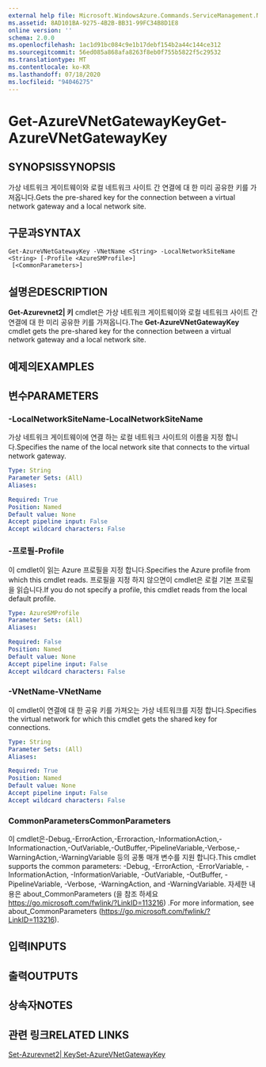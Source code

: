 ```yaml
---
external help file: Microsoft.WindowsAzure.Commands.ServiceManagement.Network.dll-Help.xml
ms.assetid: 8AD101BA-9275-4B2B-BB31-99FC34B8D1E8
online version: ''
schema: 2.0.0
ms.openlocfilehash: 1ac1d91bc084c9e1b17debf154b2a44c144ce312
ms.sourcegitcommit: 56ed085a868afa8263f8eb0f755b5822f5c29532
ms.translationtype: MT
ms.contentlocale: ko-KR
ms.lasthandoff: 07/18/2020
ms.locfileid: "94046275"
---
```

# <span data-ttu-id="d2463-101">Get-AzureVNetGatewayKey</span><span class="sxs-lookup"><span data-stu-id="d2463-101">Get-AzureVNetGatewayKey</span></span>

## <span data-ttu-id="d2463-102">SYNOPSIS</span><span class="sxs-lookup"><span data-stu-id="d2463-102">SYNOPSIS</span></span>
<span data-ttu-id="d2463-103">가상 네트워크 게이트웨이와 로컬 네트워크 사이트 간 연결에 대 한 미리 공유한 키를 가져옵니다.</span><span class="sxs-lookup"><span data-stu-id="d2463-103">Gets the pre-shared key for the connection between a virtual network gateway and a local network site.</span></span>

## <span data-ttu-id="d2463-104">구문과</span><span class="sxs-lookup"><span data-stu-id="d2463-104">SYNTAX</span></span>

```
Get-AzureVNetGatewayKey -VNetName <String> -LocalNetworkSiteName <String> [-Profile <AzureSMProfile>]
 [<CommonParameters>]
```

## <span data-ttu-id="d2463-105">설명은</span><span class="sxs-lookup"><span data-stu-id="d2463-105">DESCRIPTION</span></span>
<span data-ttu-id="d2463-106">**Get-Azurevnet2| 키** cmdlet은 가상 네트워크 게이트웨이와 로컬 네트워크 사이트 간 연결에 대 한 미리 공유한 키를 가져옵니다.</span><span class="sxs-lookup"><span data-stu-id="d2463-106">The **Get-AzureVNetGatewayKey** cmdlet gets the pre-shared key for the connection between a virtual network gateway and a local network site.</span></span>

## <span data-ttu-id="d2463-107">예제의</span><span class="sxs-lookup"><span data-stu-id="d2463-107">EXAMPLES</span></span>

## <span data-ttu-id="d2463-108">변수</span><span class="sxs-lookup"><span data-stu-id="d2463-108">PARAMETERS</span></span>

### <span data-ttu-id="d2463-109">-LocalNetworkSiteName</span><span class="sxs-lookup"><span data-stu-id="d2463-109">-LocalNetworkSiteName</span></span>
<span data-ttu-id="d2463-110">가상 네트워크 게이트웨이에 연결 하는 로컬 네트워크 사이트의 이름을 지정 합니다.</span><span class="sxs-lookup"><span data-stu-id="d2463-110">Specifies the name of the local network site that connects to the virtual network gateway.</span></span>

```yaml
Type: String
Parameter Sets: (All)
Aliases: 

Required: True
Position: Named
Default value: None
Accept pipeline input: False
Accept wildcard characters: False
```

### <span data-ttu-id="d2463-111">-프로필</span><span class="sxs-lookup"><span data-stu-id="d2463-111">-Profile</span></span>
<span data-ttu-id="d2463-112">이 cmdlet이 읽는 Azure 프로필을 지정 합니다.</span><span class="sxs-lookup"><span data-stu-id="d2463-112">Specifies the Azure profile from which this cmdlet reads.</span></span> <span data-ttu-id="d2463-113">프로필을 지정 하지 않으면이 cmdlet은 로컬 기본 프로필을 읽습니다.</span><span class="sxs-lookup"><span data-stu-id="d2463-113">If you do not specify a profile, this cmdlet reads from the local default profile.</span></span>

```yaml
Type: AzureSMProfile
Parameter Sets: (All)
Aliases: 

Required: False
Position: Named
Default value: None
Accept pipeline input: False
Accept wildcard characters: False
```

### <span data-ttu-id="d2463-114">-VNetName</span><span class="sxs-lookup"><span data-stu-id="d2463-114">-VNetName</span></span>
<span data-ttu-id="d2463-115">이 cmdlet이 연결에 대 한 공유 키를 가져오는 가상 네트워크를 지정 합니다.</span><span class="sxs-lookup"><span data-stu-id="d2463-115">Specifies the virtual network for which this cmdlet gets the shared key for connections.</span></span>

```yaml
Type: String
Parameter Sets: (All)
Aliases: 

Required: True
Position: Named
Default value: None
Accept pipeline input: False
Accept wildcard characters: False
```

### <span data-ttu-id="d2463-116">CommonParameters</span><span class="sxs-lookup"><span data-stu-id="d2463-116">CommonParameters</span></span>
<span data-ttu-id="d2463-117">이 cmdlet은-Debug,-ErrorAction,-Erroraction,-InformationAction,-Informationaction,-OutVariable,-OutBuffer,-PipelineVariable,-Verbose,-WarningAction,-WarningVariable 등의 공통 매개 변수를 지원 합니다.</span><span class="sxs-lookup"><span data-stu-id="d2463-117">This cmdlet supports the common parameters: -Debug, -ErrorAction, -ErrorVariable, -InformationAction, -InformationVariable, -OutVariable, -OutBuffer, -PipelineVariable, -Verbose, -WarningAction, and -WarningVariable.</span></span> <span data-ttu-id="d2463-118">자세한 내용은 about_CommonParameters (을 참조 하세요 https://go.microsoft.com/fwlink/?LinkID=113216) .</span><span class="sxs-lookup"><span data-stu-id="d2463-118">For more information, see about_CommonParameters (https://go.microsoft.com/fwlink/?LinkID=113216).</span></span>

## <span data-ttu-id="d2463-119">입력</span><span class="sxs-lookup"><span data-stu-id="d2463-119">INPUTS</span></span>

## <span data-ttu-id="d2463-120">출력</span><span class="sxs-lookup"><span data-stu-id="d2463-120">OUTPUTS</span></span>

## <span data-ttu-id="d2463-121">상속자</span><span class="sxs-lookup"><span data-stu-id="d2463-121">NOTES</span></span>

## <span data-ttu-id="d2463-122">관련 링크</span><span class="sxs-lookup"><span data-stu-id="d2463-122">RELATED LINKS</span></span>

[<span data-ttu-id="d2463-123">Set-Azurevnet2| Key</span><span class="sxs-lookup"><span data-stu-id="d2463-123">Set-AzureVNetGatewayKey</span></span>](./Set-AzureVNetGatewayKey.md)


